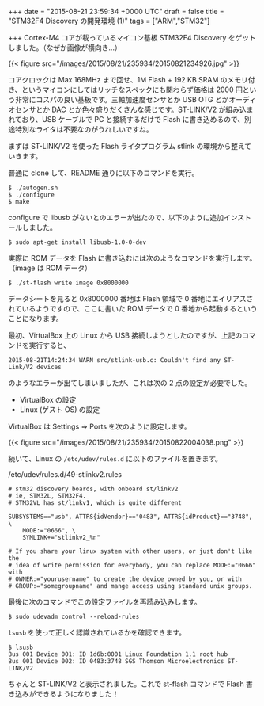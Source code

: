 
+++
date = "2015-08-21 23:59:34 +0000 UTC"
draft = false
title = "STM32F4 Discovery の開発環境 (1)"
tags = ["ARM","STM32"]

+++
Cortex-M4 コアが載っているマイコン基板 STM32F4 Discovery をゲットしました。（なぜか画像が横向き…）

{{< figure src="/images/2015/08/21/235934/20150821234926.jpg"  >}}

コアクロックは Max 168MHz まで回せ、1M Flash + 192 KB SRAM のメモリ付き、というマイコンにしてはリッチなスペックにも関わらず価格は 2000 円という非常にコスパの良い基板です。三軸加速度センサとか USB OTG とかオーディオセンサとか DAC とか色々盛りだくさんな感じです。ST-LINK/V2 が組み込まれており、USB ケーブルで PC と接続するだけで Flash に書き込めるので、別途特別なライタは不要なのがうれしいですね。

まずは ST-LINK/V2 を使った Flash ライタプログラム stlink の環境から整えていきます。


<div class="github-card" data-user="texane" data-repo="stlink" data-width="400" data-height="" data-theme="default"></div>
<script src="https://cdn.jsdelivr.net/github-cards/latest/widget.js"></script>


普通に clone して、README 通りに以下のコマンドを実行。

```
$ ./autogen.sh
$ ./configure
$ make
```


configure で libusb がないとのエラーが出たので、以下のように追加インストールしました。

```
$ sudo apt-get install libusb-1.0-0-dev
```


実際に ROM データを Flash に書き込むには次のようなコマンドを実行します。（image は ROM データ）

```
$ ./st-flash write image 0x8000000
```


データシートを見ると 0x8000000 番地は Flash 領域で 0 番地にエイリアスされているようですので、ここに書いた ROM データで 0 番地から起動するということになります。

最初、VirtualBox 上の Linux から USB 接続しようとしたのですが、上記のコマンドを実行すると、

```
2015-08-21T14:24:34 WARN src/stlink-usb.c: Couldn't find any ST-Link/V2 devices
```


のようなエラーが出てしまいましたが、これは次の 2 点の設定が必要でした。

<ul>
<li>VirtualBox の設定</li>
<li>Linux (ゲスト OS) の設定</li>
</ul>


VirtualBox は Settings ⇒ Ports を次のように設定します。

{{< figure src="/images/2015/08/21/235934/20150822004038.png"  >}}

続いて、Linux の <code>/etc/udev/rules.d</code> に以下のファイルを置きます。

/etc/udev/rules.d/49-stlinkv2.rules

```
# stm32 discovery boards, with onboard st/linkv2
# ie, STM32L, STM32F4.
# STM32VL has st/linkv1, which is quite different

SUBSYSTEMS=="usb", ATTRS{idVendor}=="0483", ATTRS{idProduct}=="3748", \
    MODE:="0666", \
    SYMLINK+="stlinkv2_%n"

# If you share your linux system with other users, or just don't like the
# idea of write permission for everybody, you can replace MODE:="0666" with
# OWNER:="yourusername" to create the device owned by you, or with
# GROUP:="somegroupname" and mange access using standard unix groups.
```


最後に次のコマンドでこの設定ファイルを再読み込みします。

```
$ sudo udevadm control --reload-rules
```


<code>lsusb</code> を使って正しく認識されているかを確認できます。

```
$ lsusb
Bus 001 Device 001: ID 1d6b:0001 Linux Foundation 1.1 root hub
Bus 001 Device 002: ID 0483:3748 SGS Thomson Microelectronics ST-LINK/V2
```


ちゃんと ST-LINK/V2 と表示されました。これで st-flash コマンドで Flash 書き込みができるようになりました！


